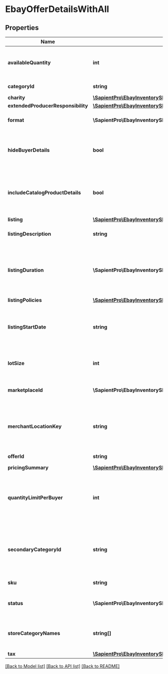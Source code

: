 # EbayOfferDetailsWithAll

## Properties
| Name                               | Type                                                                                                        | Description                                                                                                                                                                                                                                                                                                                                                                                                                                                                                                                                                                                                                                                                                                                                                                                                                                           | Notes      |
|------------------------------------|-------------------------------------------------------------------------------------------------------------|-------------------------------------------------------------------------------------------------------------------------------------------------------------------------------------------------------------------------------------------------------------------------------------------------------------------------------------------------------------------------------------------------------------------------------------------------------------------------------------------------------------------------------------------------------------------------------------------------------------------------------------------------------------------------------------------------------------------------------------------------------------------------------------------------------------------------------------------------------|------------|
| **availableQuantity**              | **int**                                                                                                     | This integer value indicates the quantity of the inventory item (specified by the &lt;strong&gt;sku&lt;/strong&gt; value) that will be available for purchase by buyers shopping on the eBay site specified in the &lt;strong&gt;marketplaceId&lt;/strong&gt; field. For unpublished offers where the available quantity has yet to be set, the &lt;strong&gt;availableQuantity&lt;/strong&gt; value is set to &lt;code&gt;0&lt;/code&gt;.                                                                                                                                                                                                                                                                                                                                                                                                            | [optional] |
| **categoryId**                     | **string**                                                                                                  | The unique identifier of the primary eBay category that the inventory item is listed under. This field is always returned for published offers, but is only returned if set for unpublished offers.                                                                                                                                                                                                                                                                                                                                                                                                                                                                                                                                                                                                                                                   | [optional] |
| **charity**                        | [**\SapientPro\EbayInventorySDK\Models\Charity**](Charity.md)                                               |                                                                                                                                                                                                                                                                                                                                                                                                                                                                                                                                                                                                                                                                                                                                                                                                                                                       | [optional] |
| **extendedProducerResponsibility** | [**\SapientPro\EbayInventorySDK\Models\ExtendedProducerResponsibility**](ExtendedProducerResponsibility.md) |                                                                                                                                                                                                                                                                                                                                                                                                                                                                                                                                                                                                                                                                                                                                                                                                                                                       | [optional] |
| **format**                         | **\SapientPro\EbayInventorySDK\Enums\FormatTypeEnum**                                                       | This enumerated value indicates the listing format of the offer. For implementation help, refer to &lt;a href&#x3D;&#x27;https://developer.ebay.com/api-docs/sell/inventory/types/slr:FormatTypeEnum&#x27;&gt;eBay API documentation&lt;/a&gt;                                                                                                                                                                                                                                                                                                                                                                                                                                                                                                                                                                                                        | [optional] |
| **hideBuyerDetails**               | **bool**                                                                                                    | This field is returned as &lt;code&gt;true&lt;/code&gt; if the private listing feature has been enabled for the offer. Sellers may want to use this feature when they believe that a listing&#x27;s potential bidders/buyers would not want their obfuscated user IDs (and feedback scores) exposed to other users. &lt;br&gt;&lt;br&gt; This field is always returned even if not explicitly set in the offer. It defaults to &lt;code&gt;false&lt;/code&gt;, so will get returned as &lt;code&gt;false&lt;/code&gt; if seller does not set this feature with a &#x27;Create&#x27; or &#x27;Update&#x27; offer method.                                                                                                                                                                                                                               | [optional] |
| **includeCatalogProductDetails**   | **bool**                                                                                                    | This field indicates whether or not eBay product catalog details are applied to a listing. A value of &lt;code&gt;true&lt;/code&gt; indicates the listing corresponds to the eBay product associated with the provided product identifier. The product identifier is provided in &lt;strong&gt;createOrReplaceInventoryItem&lt;/strong&gt;.&lt;p&gt;&lt;span class&#x3D;\&quot;tablenote\&quot;&gt;&lt;strong&gt;Note:&lt;/strong&gt; Though the &lt;strong&gt;includeCatalogProductDetails&lt;/strong&gt; parameter is not required to be submitted in the request, the parameter defaults to &#x27;true&#x27; if omitted.&lt;/span&gt;&lt;/p&gt;                                                                                                                                                                                                    | [optional] |
| **listing**                        | [**\SapientPro\EbayInventorySDK\Models\ListingDetails**](ListingDetails.md)                                 |                                                                                                                                                                                                                                                                                                                                                                                                                                                                                                                                                                                                                                                                                                                                                                                                                                                       | [optional] |
| **listingDescription**             | **string**                                                                                                  | The description of the eBay listing that is part of the unpublished or published offer. This field is always returned for published offers, but is only returned if set for unpublished offers.&lt;br/&gt;&lt;br/&gt;&lt;strong&gt;Max Length&lt;/strong&gt;: 500000 (which includes HTML markup/tags)                                                                                                                                                                                                                                                                                                                                                                                                                                                                                                                                                | [optional] |
| **listingDuration**                | **\SapientPro\EbayInventorySDK\Enums\ListingDurationEnum**                                                  | This field indicates the number of days that the listing will be active.&lt;br /&gt;&lt;br /&gt;This field is returned for both auction and fixed-price listings; however, the value returned for fixed-price listings will always be &lt;code&gt;GTC&lt;/code&gt;. The GTC (Good &#x27;Til Cancelled) listings are automatically renewed each calendar month until the seller decides to end the listing.&lt;br /&gt;&lt;br /&gt;&lt;span class&#x3D;\&quot;tablenote\&quot;&gt; &lt;strong&gt;Note:&lt;/strong&gt; If the listing duration expires for an auction offer, the listing then becomes available as a fixed-price offer and will be GTC.&lt;/span&gt; For implementation help, refer to &lt;a href&#x3D;&#x27;https://developer.ebay.com/api-docs/sell/inventory/types/slr:ListingDurationEnum&#x27;&gt;eBay API documentation&lt;/a&gt; | [optional] |
| **listingPolicies**                | [**\SapientPro\EbayInventorySDK\Models\ListingPolicies**](ListingPolicies.md)                               |                                                                                                                                                                                                                                                                                                                                                                                                                                                                                                                                                                                                                                                                                                                                                                                                                                                       | [optional] |
| **listingStartDate**               | **string**                                                                                                  | This timestamp is the date/time that the seller set for the scheduled listing. With the scheduled listing feature, the seller can set a time in the future that the listing will become active, instead of the listing becoming active immediately after a &lt;strong&gt;publishOffer&lt;/strong&gt; call. &lt;br&gt;&lt;br&gt; Scheduled listings do not always start at the exact date/time specified by the seller, but the date/time of the timestamp returned in &lt;strong&gt;getOffer&lt;/strong&gt;/&lt;strong&gt;getOffers&lt;/strong&gt; will be the same as the timestamp passed into a &#x27;Create&#x27; or &#x27;Update&#x27; offer call. &lt;br&gt;&lt;br&gt; This field is returned if set for an offer.                                                                                                                              | [optional] |
| **lotSize**                        | **int**                                                                                                     | This field is only applicable and returned if the listing is a lot listing. A lot listing is a listing that has multiple quantity of the same product. An example would be a set of four identical car tires. The integer value in this field is the number of identical items being sold through the lot listing.                                                                                                                                                                                                                                                                                                                                                                                                                                                                                                                                    | [optional] |
| **marketplaceId**                  | **\SapientPro\EbayInventorySDK\Enums\MarketplaceEnum**                                                      | This enumeration value is the unique identifier of the eBay site on which the offer is available, or will be made available. For implementation help, refer to &lt;a href&#x3D;&#x27;https://developer.ebay.com/api-docs/sell/inventory/types/slr:MarketplaceEnum&#x27;&gt;eBay API documentation&lt;/a&gt;                                                                                                                                                                                                                                                                                                                                                                                                                                                                                                                                           | [optional] |
| **merchantLocationKey**            | **string**                                                                                                  | The unique identifier of the inventory location. This identifier is set up by the merchant when the inventory location is first created with the &lt;strong&gt;createInventoryLocation&lt;/strong&gt; call. Once this value is set for an inventory location, it can not be modified. To get more information about this inventory location, the &lt;strong&gt;getInventoryLocation&lt;/strong&gt; call can be used, passing in this value at the end of the call URI.&lt;br/&gt;&lt;br/&gt;This field is always returned for published offers, but is only returned if set for unpublished offers.&lt;br/&gt;&lt;br/&gt;&lt;b&gt;Max length&lt;/b&gt;: 36                                                                                                                                                                                            | [optional] |
| **offerId**                        | **string**                                                                                                  | The unique identifier of the offer. This identifier is used in many offer-related calls, and it is also used in the &lt;strong&gt;bulkUpdatePriceQuantity&lt;/strong&gt; call.                                                                                                                                                                                                                                                                                                                                                                                                                                                                                                                                                                                                                                                                        | [optional] |
| **pricingSummary**                 | [**\SapientPro\EbayInventorySDK\Models\PricingSummary**](PricingSummary.md)                                 |                                                                                                                                                                                                                                                                                                                                                                                                                                                                                                                                                                                                                                                                                                                                                                                                                                                       | [optional] |
| **quantityLimitPerBuyer**          | **int**                                                                                                     | This field is only applicable and set if the seller wishes to set a restriction on the purchase quantity of an inventory item per seller. If this field is set by the seller for the offer, then each distinct buyer may purchase up to, but not exceed the quantity in this field. So, if this field&#x27;s value is &lt;code&gt;5&lt;/code&gt;, each buyer may purchase a quantity of the inventory item between one and five, and the purchases can occur in one multiple-quantity purchase, or over multiple transactions. If a buyer attempts to purchase one or more of these products, and the cumulative quantity will take the buyer beyond the quantity limit, that buyer will be blocked from that purchase.&lt;br/&gt;                                                                                                                    | [optional] |
| **secondaryCategoryId**            | **string**                                                                                                  | The unique identifier for a secondary category. This field is applicable if the seller decides to list the item under two categories. Sellers can use the &lt;a href&#x3D;\&quot;/api-docs/commerce/taxonomy/resources/category_tree/methods/getCategorySuggestions\&quot; target&#x3D;\&quot;_blank\&quot;&gt;getCategorySuggestions&lt;/a&gt; method of the Taxonomy API to retrieve suggested category ID values. A fee may be charged when adding a secondary category to a listing. &lt;br/&gt;&lt;br/&gt;&lt;span class&#x3D;\&quot;tablenote\&quot;&gt;&lt;strong&gt;Note:&lt;/strong&gt; You cannot list &lt;strong&gt;US eBay Motors&lt;/strong&gt; vehicles in two categories. However, you can list &lt;strong&gt;Parts &amp; Accessories&lt;/strong&gt; in two categories.&lt;/span&gt;                                                   | [optional] |
| **sku**                            | **string**                                                                                                  | This is the seller-defined SKU value of the product in the offer.&lt;br/&gt;&lt;br/&gt;&lt;strong&gt;Max Length&lt;/strong&gt;: 50 &lt;br/&gt;                                                                                                                                                                                                                                                                                                                                                                                                                                                                                                                                                                                                                                                                                                        | [optional] |
| **status**                         | **\SapientPro\EbayInventorySDK\Enums\OfferStatusEnum**                                                      | The enumeration value in this field specifies the status of the offer - either &lt;code&gt;PUBLISHED&lt;/code&gt; or &lt;code&gt;UNPUBLISHED&lt;/code&gt;. For implementation help, refer to &lt;a href&#x3D;&#x27;https://developer.ebay.com/api-docs/sell/inventory/types/slr:OfferStatusEnum&#x27;&gt;eBay API documentation&lt;/a&gt;                                                                                                                                                                                                                                                                                                                                                                                                                                                                                                             | [optional] |
| **storeCategoryNames**             | **string[]**                                                                                                | This container is returned if the seller chose to place the inventory item into one or two eBay store categories that the seller has set up for their eBay store. The string value(s) in this container will be the full path(s) to the eBay store categories, as shown below:&lt;br&gt; &lt;pre&gt;&lt;code&gt;\&quot;storeCategoryNames\&quot;: [&lt;br/&gt; \&quot;/Fashion/Men/Shirts\&quot;, &lt;br/&gt; \&quot;/Fashion/Men/Accessories\&quot; ], &lt;/pre&gt;&lt;/code&gt;                                                                                                                                                                                                                                                                                                                                                                     | [optional] |
| **tax**                            | [**\SapientPro\EbayInventorySDK\Models\Tax**](Tax.md)                                                       |                                                                                                                                                                                                                                                                                                                                                                                                                                                                                                                                                                                                                                                                                                                                                                                                                                                       | [optional] |

[[Back to Model list]](../../README.md#documentation-for-models) [[Back to API list]](../../README.md#documentation-for-api-endpoints) [[Back to README]](../../README.md)

